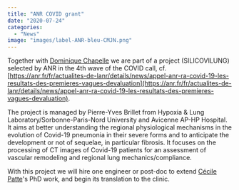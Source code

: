 ```yaml
---
title: "ANR COVID grant"
date: "2020-07-24"
categories: 
  - "News"
image: "images/label-ANR-bleu-CMJN.png"
---
```


Together with [Dominique Chapelle](https://m3disim.saclay.inria.fr/people/dominique-chapelle) we are part of a project (SILICOVILUNG) selected by ANR in the 4th wave of the COVID call, cf. [https://anr.fr/fr/actualites-de-lanr/details/news/appel-anr-ra-covid-19-les-resultats-des-premieres-vagues-devaluation](https://anr.fr/fr/actualites-de-lanr/details/news/appel-anr-ra-covid-19-les-resultats-des-premieres-vagues-devaluation).

The project is managed by Pierre-Yves Brillet from Hypoxia & Lung Laboratory/Sorbonne-Paris-Nord University and Avicenne AP-HP Hospital.
It aims at better understanding the regional physiological mechanisms in the evolution of Covid-19 pneumonia in their severe forms and to anticipate the development or not of sequelae, in particular fibrosis.
It focuses on the processing of CT images of Covid-19 patients for an assessment of vascular remodeling and regional lung mechanics/compliance.

With this project we will hire one engineer or post-doc to extend [Cécile Patte](https://m3disim.saclay.inria.fr/people/cecile-patte)'s PhD work, and begin its translation to the clinic.

